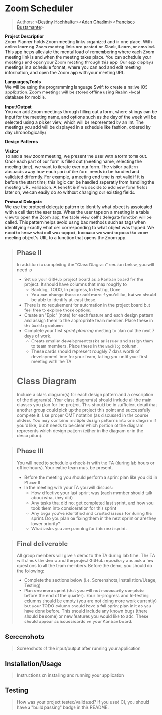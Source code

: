 # Zoom Scheduler
 
 > Authors: \<[Destiny Hochhalter](https://github.com/DestinyHochhalter)>\<[Aden Ghadimi](https://github.com/aghad)>\<[Francisco Bustamante](https://github.com/frab6562)>
 
**Project Description**\
Zoom Planner holds Zoom meeting links organized and in one place. With online learning Zoom meeting links are posted on Slack, iLearn, or emailed. This app helps alleviate the mental load of remembering where each Zoom meeting link is and when the meeting takes place. You can schedule your meetings and open your Zoom meeting through this app. Our app displays meetings in a schedule format, where you can add and edit meeting information, and open the Zoom app with your meeting URL.

**Languages/Tools**\
We will be using the programming language Swift to create a native iOS application. Zoom meetings will be stored offline using [Realm](https://realm.io) -local database for mobile.

**Input/Output**\
You can add Zoom meetings through filling out a form, where strings can be input for the meeting name, and options such as the day of the week will be selected using a picker view, which will be represented by an Int. The meetings you add will be displayed in a schedule like fashion, ordered by day chronologically./

**Design Patterns**

**Visitor**\
To add a new zoom meeting, we present the user with a form to fill out. Once each part of our form is filled out (meeting name, selecting the meeting time), we want to iterate over our form. The visitor pattern abstracts away how each part of the form needs to be handled and validated differntly. For example, a meeting end time is not valid if it is before the start time; this logic can be handled seperatly from handling the meeting URL validation. A benefit is if we decide to add new form fields later on, we can easily do so without changing our existing fields.

**Protocol Delegate**\
We use the protocol delegate pattern to identify what object is assoicated with a cell that the user taps. When the user taps on a meeting in a table view to open the Zoom app, the table view cell's delegate function will be called. This pattern helps avoid using bad methods such as tags when identifying exactly what cell corresponding to what object was tapped. We need to know what cell was tapped, because we want to pass the zoom meeting object's URL to a function that opens the Zoom app.

 > ## Phase II
 > In addition to completing the "Class Diagram" section below, you will need to 
 > * Set up your GitHub project board as a Kanban board for the project. It should have columns that map roughly to 
 >   * Backlog, TODO, In progress, In testing, Done
 >   * You can change these or add more if you'd like, but we should be able to identify at least these.
 > * There is no requirement for automation in the project board but feel free to explore those options.
 > * Create an "Epic" (note) for each feature and each design pattern and assign them to the appropriate team member. Place these in the `Backlog` column
 > * Complete your first *sprint planning* meeting to plan out the next 7 days of work.
 >   * Create smaller development tasks as issues and assign them to team members. Place these in the `Backlog` column.
 >   * These cards should represent roughly 7 days worth of development time for your team, taking you until your first meeting with the TA
># Class Diagram
 > Include a class diagram(s) for each design pattern and a description of the diagram(s). Your class diagram(s) should include all the main classes you plan for the project. This should be in sufficient detail that another group could pick up the project this point and successfully complete it. Use proper OMT notation (as discussed in the course slides). You may combine multiple design patterns into one diagram if you'd like, but it needs to be clear which portion of the diagram represents which design pattern (either in the diagram or in the description). 
 
 > ## Phase III
 > You will need to schedule a check-in with the TA (during lab hours or office hours). Your entire team must be present. 
 > * Before the meeting you should perform a sprint plan like you did in Phase II
 > * In the meeting with your TA you will discuss: 
 >   - How effective your last sprint was (each member should talk about what they did)
 >   - Any tasks that did not get completed last sprint, and how you took them into consideration for this sprint
 >   - Any bugs you've identified and created issues for during the sprint. Do you plan on fixing them in the next sprint or are they lower priority?
 >   - What tasks you are planning for this next sprint.

 > ## Final deliverable
 > All group members will give a demo to the TA during lab time. The TA will check the demo and the project GitHub repository and ask a few questions to all the team members. 
 > Before the demo, you should do the following:
 > * Complete the sections below (i.e. Screenshots, Installation/Usage, Testing)
 > * Plan one more sprint (that you will not necessarily complete before the end of the quarter). Your In-progress and In-testing columns should be empty (you are not doing more work currently) but your TODO column should have a full sprint plan in it as you have done before. This should include any known bugs (there should be some) or new features you would like to add. These should appear as issues/cards on your Kanban board. 
 
 ## Screenshots
 > Screenshots of the input/output after running your application
 
 ## Installation/Usage
 > Instructions on installing and running your application
 ## Testing
 > How was your project tested/validated? If you used CI, you should have a "build passing" badge in this README.
 
